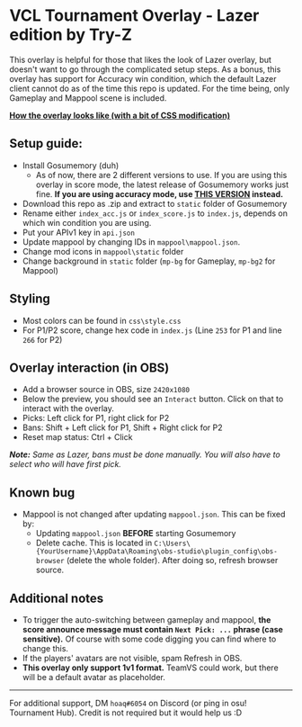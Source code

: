 


# VCL Tournament Overlay - Lazer edition by Try-Z

This overlay is helpful for those that likes the look of Lazer overlay, but doesn't want to go through the complicated setup steps. As a bonus, this overlay has support for Accuracy win condition, which the default Lazer client cannot do as of the time this repo is updated.
For the time being, only Gameplay and Mappool scene is included.

[**How the overlay looks like (with a bit of CSS modification)**](https://www.twitch.tv/videos/1445278730?collection=vyL2iPlp4xYysw&t=00h11m56s)

## Setup guide:
- Install Gosumemory (duh)
	 - As of now, there are 2 different versions to use. If you are using this overlay in score mode, the latest release of Gosumemory works just fine. **If you are using accuracy mode, use [THIS VERSION](baka-ero.kotworks.cyou/new/gosumemory_b20230313.exe) instead.** 
- Download this repo as .zip and extract to `static` folder of Gosumemory
- Rename either `index_acc.js` or `index_score.js` to `index.js`, depends on which win condition you are using.
- Put your APIv1 key in `api.json`
- Update mappool by changing IDs in `mappool\mappool.json`.
- Change mod icons in `mappool\static` folder
- Change background in `static` folder (`mp-bg` for Gameplay, `mp-bg2` for Mappool)

## Styling
- Most colors can be found in `css\style.css`
- For P1/P2 score, change hex code in `index.js` (Line `253` for P1 and line `266` for P2)

## Overlay interaction (in OBS)
- Add a browser source in OBS, size `2420x1080`
- Below the preview, you should see an `Interact` button. Click on that to interact with the overlay.
- Picks: Left click for P1, right click for P2
- Bans: Shift + Left click for P1, Shift + Right click for P2
- Reset map status: Ctrl + Click

***Note:** Same as Lazer, bans must be done manually. You will also have to select who will have first pick.*

## Known bug
- Mappool is not changed after updating `mappool.json`. This can be fixed by:
	- Updating `mappool.json` **BEFORE** starting Gosumemory
	- Delete cache. This is located in `C:\Users\{YourUsername}\AppData\Roaming\obs-studio\plugin_config\obs-browser` (delete the whole folder). After doing so, refresh browser source.

## Additional notes
- To trigger the auto-switching between gameplay and mappool, **the score announce message must contain `Next Pick: ...` phrase (case sensitive).** Of course with some code digging you can find where to change this.
- If the players' avatars are not visible, spam Refresh in OBS.
- **This overlay only support 1v1 format.** TeamVS could work, but there will be a default avatar as placeholder.
___
For additional support, DM `hoaq#6054` on Discord (or ping in osu! Tournament Hub).
Credit is not required but it would help us :D 
